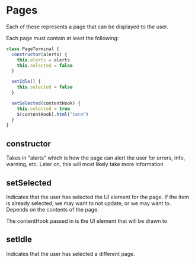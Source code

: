 # Pages

Each of these represents a page that can be displayed to the user.

Each page must contain at least the following:

```javascript
class PageTerminal {
  constructor(alerts) {
    this.alerts = alerts
    this.selected = false
  }

  setIdle() {
    this.selected = false
  }

  setSelected(contentHook) {
    this.selected = true
    $(contentHook).html("term")
  }
}

```

## constructor

Takes in "alerts" which is how the page can alert the user for errors, info, warning, etc.
Later on, this will most likely take more information


## setSelected

Indicates that the user has selected the UI element for the page. If the item is already selected, we may want to not update, or we may want to. Depends on the contents of the page.

The contentHook passed in is the UI element that will be drawn to

## setIdle

Indicates that the user has selected a different page.

